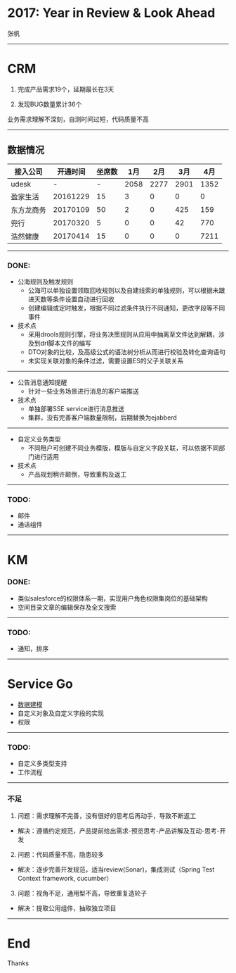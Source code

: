 # 2017: Year in Review & Look Ahead

张帆

---

# CRM

1. 完成产品需求19个，延期最长在3天

2. 发现BUG数量累计36个

业务需求理解不深刻，自测时间过短，代码质量不高

---

## 数据情况

|接入公司|开通时间|坐席数|1月|2月|3月|4月|
|-------|------|-----|--|--|--|--|
|udesk|-|-|2058|2277|2901|1352|
|盈家生活|20161229|15|3|0|0|0|
|东方龙商务|20170109|50|2|0|425|159|
|兜行|20170320|5|0|0|42|770|
|浩然健康|20170414|15|0|0|0|7211|

---

### DONE:

* 公海规则及触发规则
  * 公海可以单独设置领取回收规则以及自建线索的单独规则，可以根据未跟进天数等条件设置自动进行回收
  * 创建编辑或定时触发，根据不同过滤条件执行不同通知，更改字段等不同事件
* 技术点
  * 采用drools规则引擎，将业务决策规则从应用中抽离至文件达到解耦，涉及到drl脚本文件的编写
  * DTO对象的比较，及高级公式的语法树分析从而进行校验及转化查询语句
  * 未实现关联对象的条件过滤，需要设置ES的父子关联关系
  
---

* 公告消息通知提醒
  * 针对一些业务场景进行消息的客户端推送
* 技术点
  * 单独部署SSE service进行消息推送
  * 集群，没有完善客户端数量限制，后期替换为ejabberd
  
---

* 自定义业务类型
  * 不同租户可创建不同业务模版，模版与自定义字段关联，可以依据不同部门进行适用
* 技术点
  * 产品规划稍许颠倒，导致重构及返工
  
---

### TODO:

* 邮件
* 通话组件

---

# KM

### DONE:

* 类似salesforce的权限体系一期，实现用户角色权限集岗位的基础架构
* 空间目录文章的编辑保存及全文搜索

---

### TODO:

* 通知，排序

---

# Service Go

* [数据建模](/Users/fanfever/Desktop/caseCustomObjectER.png)
* 自定义对象及自定义字段的实现
* 权限

---

### TODO:

* 自定义多类型支持
* 工作流程

---

### 不足

1. 问题：需求理解不完善，没有很好的思考后再动手，导致不断返工
  * 解决：遵循约定规范，产品提前给出需求-预览思考-产品讲解及互动-思考-开发
2. 问题：代码质量不高，隐患较多
  * 解决：逐步完善开发规范，适当review(Sonar)，集成测试（Spring Test Context framework, cucumber）
3. 问题：视角不足，通用型不高，导致重复造轮子
  * 解决：提取公用组件，抽取独立项目
  
---

# End

Thanks
